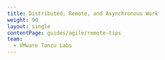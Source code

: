 ```yaml
---
title: Distributed, Remote, and Asynchronous Work
weight: 90
layout: single
contentPage: guides/agile/remote-tips
team:
  - VMware Tanzu Labs
---
```

